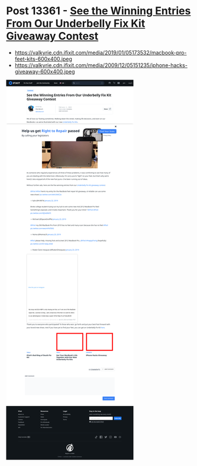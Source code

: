 # Post 13361 - [See the Winning Entries From Our Underbelly Fix Kit Giveaway Contest](https://www.ifixit.com/News/13361/underbelly-fix-kit-winners)

- https://valkyrie.cdn.ifixit.com/media/2019/01/05173532/macbook-pro-feet-kits-600x400.jpeg
- https://valkyrie.cdn.ifixit.com/media/2009/12/05151235/iphone-hacks-giveaway-600x400.jpeg

![screencap](screenshots/820677cf-9850-44e2-a34a-feeecd40a2e0.png)
